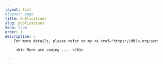 ```yaml
---
layout: list
#layout: page
title: Publications
slug: publications
menu: true
order: 1
description: >
    For more details, please refer to my <a href="https://dblp.org/pers/hd/z/Zuo:Cong" target="_blank">dblp</a> and <a href="https://scholar.google.com.au/citations?hl=en&user=Dy1pO1IAAAAJ" target="_blank">google scholar</a>.

     <h1> More are coming .... </h1>

---
```

